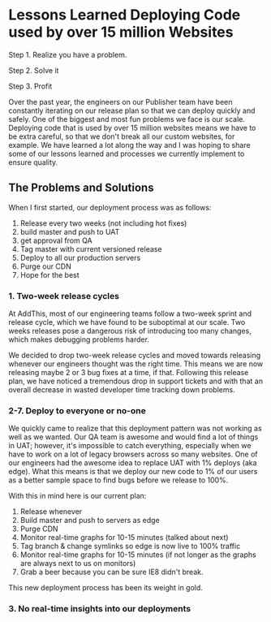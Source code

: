 # Lessons Learned Deploying Code used by over 15 million Websites

Step 1. Realize you have a problem. 

Step 2. Solve it

Step 3. Profit

Over the past year, the engineers on our Publisher team have been constantly iterating on our release plan so that we can deploy quickly and safely. One of the biggest and most fun problems we face is our scale. Deploying code that is used by over 15 million websites means we have to be extra careful, so that we don't break all our custom websites, for example. We have learned a lot along the way and I was hoping to share some of our lessons learned and processes we currently implement to ensure quality.

## The Problems and Solutions

When I first started, our deployment process was as follows:

 1. Release every two weeks (not including hot fixes)
 2. build master and push to UAT
 3. get approval from QA
 4. Tag master with current versioned release
 5. Deploy to all our production servers
 6. Purge our CDN
 7. Hope for the best

### 1. Two-week release cycles

At AddThis, most of our engineering teams follow a two-week sprint and release cycle, which we have found to be suboptimal at our scale. Two weeks releases pose a dangerous risk of introducing too many changes, which makes debugging problems harder. 

We decided to drop two-week release cycles and moved towards releasing whenever our engineers thought was the right time. This means we are now releasing maybe 2 or 3 bug fixes at a time, if that. Following this release plan, we have noticed a tremendous drop in support tickets and with that an overall decrease in wasted developer time tracking down problems.

### 2-7. Deploy to everyone or no-one

We quickly came to realize that this deployment pattern was not working as well as we wanted. Our QA team is awesome and would find a lot of things in UAT; however, it's impossible to catch everything, especially when we have to work on a lot of legacy browsers across so many websites. One of our engineers had the awesome idea to replace UAT with 1% deploys (aka edge). What this means is that we deploy our new code to 1% of our users as a better sample space to find bugs before we release to 100%.

With this in mind here is our current plan:

 1. Release whenever
 2. Build master and push to servers as edge
 3. Purge CDN
 4. Monitor real-time graphs for 10-15 minutes (talked about next)
 5. Tag branch & change symlinks so edge is now live to 100% traffic
 6. Monitor real-time graphs for 10-15 minutes (if not longer as the graphs are always next to us on monitors)
 7. Grab a beer because you can be sure IE8 didn't break.
 
 This new deployment process has been its weight in gold. 


### 3. No real-time insights into our deployments
